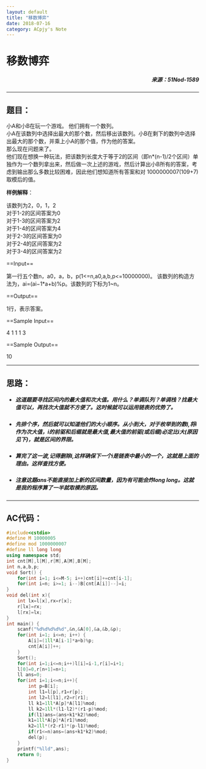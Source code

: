```yaml
---
layout: default
title: "移数博弈"
date: 2018-07-16
category: ACpjy's Note
---
```

# 移数博弈
##### <p align="right">来源：51Nod-1589<p>
---
## 题目：
小A和小B在玩一个游戏。
他们拥有一个数列。  
小A在该数列中选择出最大的那个数，然后移出该数列。小B在剩下的数列中选择出最大的那个数，并乘上小A的那个值，作为他的答案。  
那么现在问题来了。  
他们现在想换一种玩法，把该数列长度大于等于2的区间（即n\*(n-1)/2个区间）单独作为一个数列拿出来，然后做一次上述的游戏，然后计算出小B所有的答案，考虑到输出那么多数比较困难，因此他们想知道所有答案和对 1000000007(109+7) 取模后的值。

**样例解释**：

该数列为2，0，1，2  
对于1-2的区间答案为0  
对于1-3的区间答案为2  
对于1-4的区间答案为4  
对于2-3的区间答案为0  
对于2-4的区间答案为2  
对于3-4的区间答案为2  

==Input==

第一行五个数n，a0，a，b，p(1<=n,a0,a,b,p<=10000000)。 
该数列的构造方法为，ai=(ai−1\*a+b)%p。该数列的下标为1~n。

==Output==

1行，表示答案。

==Sample Input==

4 1 1 1 3

==Sample Output==

10

---
## 思路：
- ##### 这道题要寻找区间内的最大值和次大值。用什么？单调队列？单调栈？找最大值可以，再找次大值就不方便了。这时候就可以运用链表的优势了。
- ##### 先排个序，然后就可以知道他们的大小顺序。从小到大，对于枚举到的数i,将i作为次大值，i的前驱和后缀就是最大值,最大值的前驱(或后缀)必定比i大(原因见下)，就是区间的界限。
- ##### 算完了这一波,记得删除i,这样确保下一个i是链表中最小的一个，这就是上面的理由。这样查找方便。
- ##### 注意这题ans不能直接加上新的区间数量，因为有可能会炸long long。这就是我的程序算了一半就取模的原因。
---
## AC代码：

```C++
#include<cstdio>
#define M 10000005
#define mod 1000000007
#define ll long long
using namespace std;
int cnt[M],l[M],r[M],A[M],B[M];
int n,a,b,p;
void Sort() {
	for(int i=1; i<=M-5; i++)cnt[i]+=cnt[i-1];
	for(int i=n; i>=1; i--)B[cnt[A[i]]--]=i;
}
void del(int x){
	int lx=l[x],rx=r[x];
	r[lx]=rx;
	l[rx]=lx;
}
int main() {
	scanf("%d%d%d%d%d",&n,&A[0],&a,&b,&p);
	for(int i=1; i<=n; i++) {
		A[i]=(1ll*A[i-1]*a+b)%p;
		cnt[A[i]]++;
	}
	Sort();
	for(int i=1;i<=n;i++)l[i]=i-1,r[i]=i+1;
	l[0]=0,r[n+1]=n+1;
	ll ans=0;
	for(int i=1;i<=n;i++){
		int p=B[i];
		int l1=l[p],r1=r[p];
		int l2=l[l1],r2=r[r1];
		ll k1=1ll*A[p]*A[l1]%mod;
		ll k2=1ll*(l1-l2)*(r1-p)%mod;
		if(l1)ans=(ans+k1*k2)%mod;
		k1=1ll*A[p]*A[r1]%mod;
		k2=1ll*(r2-r1)*(p-l1)%mod;
		if(r1<=n)ans=(ans+k1*k2)%mod;
		del(p);
	}
	printf("%lld",ans);
	return 0;
}

```


